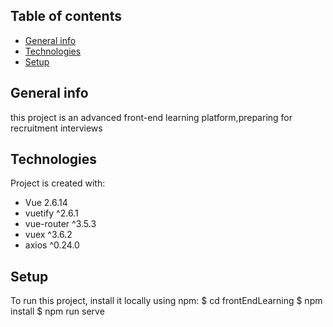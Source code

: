 ## Table of contents
* [General info](#general-info)
* [Technologies](#technologies)
* [Setup](#setup)

## General info
this project is an advanced front-end learning platform,preparing for recruitment interviews
	
## Technologies
Project is created with:
* Vue 2.6.14
* vuetify ^2.6.1
* vue-router ^3.5.3
* vuex ^3.6.2
* axios ^0.24.0
	
## Setup
To run this project, install it locally using npm:
$ cd frontEndLearning
$ npm install
$ npm run serve
```

